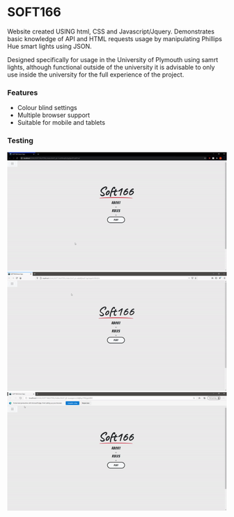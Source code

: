 # SOFT166

Website created USING html, CSS and Javascript/Jquery. Demonstrates basic knowledge of API and HTML requests usage by manipulating Phillips Hue smart lights using JSON.

Designed specifically for usage in the University of Plymouth using samrt lights, although functional outside of the university it is advisable to only use inside the university for the full experience of the project.

### Features
* Colour blind settings
* Multiple browser support
* Suitable for mobile and tablets

### Testing

![alt text](https://github.com/JamieTremaine/SOFT166/blob/master/Documentation/Img/chrome.gif "Chrome") ![alt text](https://github.com/JamieTremaine/SOFT166/blob/master/Documentation/Img/firefox.gif "Firefox") ![alt text](https://github.com/JamieTremaine/SOFT166/blob/master/Documentation/Img/edge.gif "Edge")
